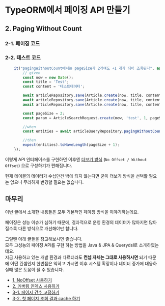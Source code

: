 # TypeORM에서 페이징 API 만들기

## 2. Paging Without Count


### 2-1. 페이징 코드

### 2-2. 테스트 코드

```typescript
    it("pagingWithoutCount에서는 pageSize가 2개여도 +1 개가 되어 조회된다", async () => {
        // given
        const now = new Date();
        const title = 'Test';
        const content = '테스트데이터';

        await articleRepository.save(Article.create(now, title, content, null));
        await articleRepository.save(Article.create(now, title, content, null));
        await articleRepository.save(Article.create(now, title, content, null));

        const pageSize = 2;
        const param = ArticleSearchRequest.create(now, 'test', 1, pageSize);

        //when
        const entities = await articleQueryRepository.pagingWithoutCount(param);

        //then
        expect(entities).toHaveLength(pageSize + 1);
    });
```


이렇게 API 인터페이스를 구현하면 이후엔 [더보기 방식](https://jojoldu.tistory.com/528) (```No Offset / Without Offset```) 으로 구성하기가 편해집니다.  
  
현재 테이블의 데이터가 수십만건 밖에 되지 않는다면 굳이 더보기 방식을 선택할 필요는 없으니 무리하게 변경할 필요는 없습니다.

## 마무리

이번 글에서 소개한 내용들은 모두 기본적인 페이징 방식을 이야기하는데요.  
  
페이징은 성능 이슈가 심하기 때문에, 결과적으로 운영 환경의 데이터가 많아지면 많아질수록 다른 방식으로 개선해야만 합니다.  
  
그럴땐 아래 글들을 참고해보시면 좋습니다.  
모두 고성능의 페이징 API를 구현 하는 방법을 Java & JPA & Querydsl로 소개하였는데요.  
지금 사용하고 있는 개발 환경과 다르더라도 **컨셉 자체는 그대로 사용하시면** 되기 때문에 어떤 컨셉인지 한번쯤은 익히고 가시면 이후 시스템 확장이나 데이터 증가에 대응하실때 많은 도움이 될 수 있습니다.

* [1. NoOffset 사용하기](https://jojoldu.tistory.com/528)
* [2. 커버링 인덱스 사용하기](https://jojoldu.tistory.com/529)
* [3-1. 페이지 건수 고정하기](https://jojoldu.tistory.com/530)
* [3-2. 첫 페이지 조회 결과 cache 하기](https://jojoldu.tistory.com/531)



